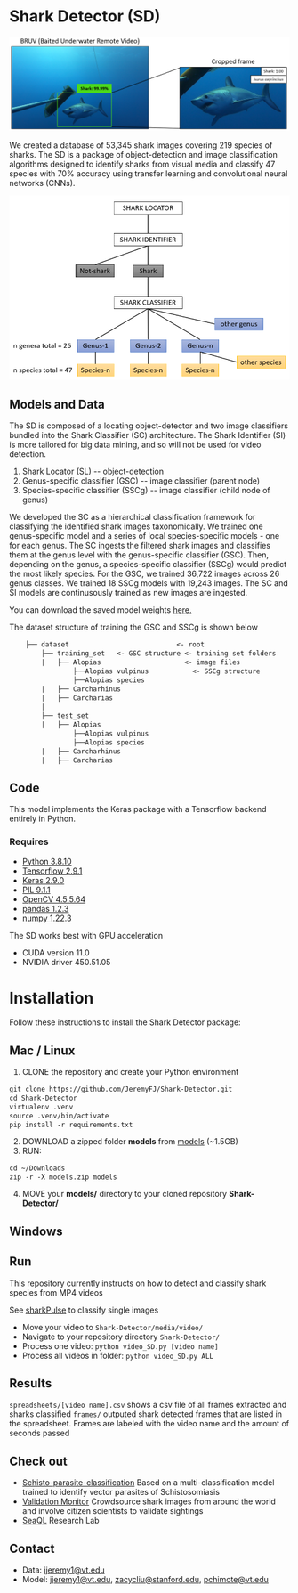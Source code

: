# Shark Detector (SD)
<p align="center">
  <img src="ODM_1.PNG" alt="SD mako" width="800"/>
</p>
We created a database of 53,345 shark images covering 219 species of sharks. The SD is a package of object-detection and image classification algorithms designed to identify sharks from visual media and classify 47 species with 70% accuracy using transfer learning and convolutional neural networks (CNNs).
<p>
<p align="center">
  <img src="pipeline.PNG" alt="pipeline" width="600"/>
</p>

## Models and Data

The SD is composed of a locating object-detector and two image classifiers bundled into the Shark Classifier (SC) architecture. The Shark Identifier (SI) is more tailored for big data mining, and so will not be used for video detection.
1) Shark Locator (SL) -- object-detection
2) Genus-specific classifier (GSC) -- image classifier (parent node)
3) Species-specific classifier (SSCg) -- image classifier (child node of genus)

We developed the SC as a hierarchical classification framework for classifying the identified shark images taxonomically. We trained one genus-specific model and a series of local species-specific models - one for each genus. The SC ingests the filtered shark images and classifies them at the genus level with the genus-specific classifier (GSC). Then, depending on the genus, a species-specific classifier (SSCg) would predict the most likely species. For the GSC, we trained 36,722 images across 26 genus classes. We trained 18 SSCg models with 19,243 images. The SC and SI models are continusously trained as new images are ingested.

You can download the saved model weights [here.](https://drive.google.com/drive/folders/1KdVkSn4avPCa4iGjLp6Lf8IVSEAURQqs?usp=sharing)

The dataset structure of training the GSC and SSCg is shown below
```
    ├── dataset                           <- root
        ├── training_set   <- GSC structure <- training set folders        
        |   ├── Alopias                     <- image files
                ├──Alopias vulpinus           <- SSCg structure
                ├──Alopias species 
        |   ├── Carcharhinus
        |   ├── Carcharias
        |  
        ├── test_set              
        |   ├── Alopias      
                ├──Alopias vulpinus  
                ├──Alopias species
        |   ├── Carcharhinus
        |   ├── Carcharias
``` 
## Code
This model implements the Keras package with a Tensorflow backend entirely in Python.  

### Requires
- [Python 3.8.10](https://www.python.org/downloads/)
- [Tensorflow 2.9.1](https://www.tensorflow.org/)
- [Keras 2.9.0](https://keras.io/)
- [PIL 9.1.1](https://pillow.readthedocs.io/en/stable/)
- [OpenCV 4.5.5.64](https://github.com/skvark/opencv-python)
- [pandas 1.2.3](https://pandas.pydata.org)
- [numpy 1.22.3](https://www.numpy.org)

The SD works best with GPU acceleration 
- CUDA version 11.0 
- NVIDIA driver 450.51.05

# Installation
Follow these instructions to install the Shark Detector package: 
## Mac / Linux
1. CLONE the repository and create your Python environment 
```
git clone https://github.com/JeremyFJ/Shark-Detector.git
cd Shark-Detector
virtualenv .venv
source .venv/bin/activate
pip install -r requirements.txt
```
2. DOWNLOAD a zipped folder **models** from [models](https://drive.google.com/drive/folders/1KdVkSn4avPCa4iGjLp6Lf8IVSEAURQqs?usp=sharing) (~1.5GB)
3. RUN:
```
cd ~/Downloads
zip -r -X models.zip models
```
4. MOVE your **models/** directory to your cloned repository **Shark-Detector/**

## Windows


## Run
This repository currently instructs on how to detect and classify shark species from MP4 videos

See [sharkPulse](http://sharkpulse.cnre.vt.edu/can-you-find-a-shark/) to classify single images

- Move your video to `Shark-Detector/media/video/`
- Navigate to your repository directory `Shark-Detector/`
- Process one video:
`python video_SD.py [video name]`
- Process all videos in folder:
`python video_SD.py ALL`

## Results
`spreadsheets/[video name].csv` shows a csv file of all frames extracted and sharks classified
`frames/` outputed shark detected frames that are listed in the spreadsheet. Frames are labeled with the video name and the amount of seconds passed 

## Check out
- [Schisto-parasite-classification](https://github.com/deleo-lab/schisto-parasite-classification) Based on a multi-classification model trained to identify vector parasites of Schistosomiasis
- [Validation Monitor](http://sharkpulse.cnre.vt.edu/can-you-recognize/) Crowdsource shark images from around the world and involve citizen scientists to validate sightings
- [SeaQL](http://35.245.242.176/seaql/) Research Lab

## Contact
- Data: jjeremy1@vt.edu
- Model: jjeremy1@vt.edu, zacycliu@stanford.edu, pchimote@vt.edu
